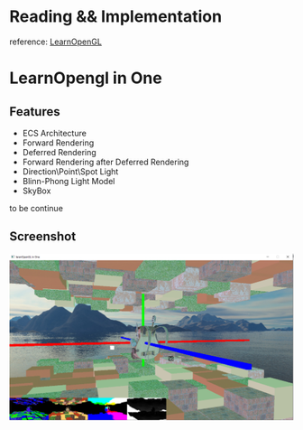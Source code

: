# Reading && Implementation
reference: [LearnOpenGL](https://learnopengl.com/)
# LearnOpengl in One


## Features
+ ECS Architecture
+ Forward Rendering 
+ Deferred Rendering
+ Forward Rendering after Deferred Rendering 
+ Direction\Point\Spot Light
+ Blinn-Phong Light Model
+ SkyBox

to be continue

## Screenshot

![screenshot](./resources/screenshot/learn_in_one.PNG)




